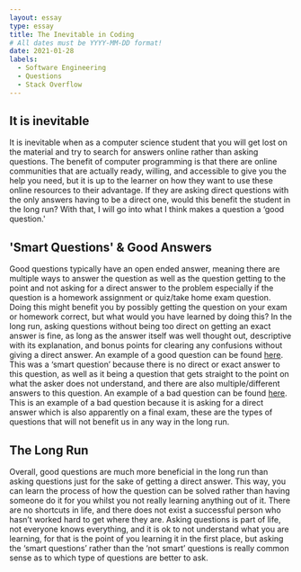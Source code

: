 ```yaml
---
layout: essay
type: essay
title: The Inevitable in Coding
# All dates must be YYYY-MM-DD format!
date: 2021-01-28
labels:
  - Software Engineering
  - Questions
  - Stack Overflow
---
```


## It is inevitable
It is inevitable when as a computer science student that you will get lost on the material and try to search for answers online rather than asking questions. The benefit of computer programming is that there are online communities that are actually ready, willing, and accessible to give you the help you need, but it is up to the learner on how they want to use these online resources to their advantage. If they are asking direct questions with the only answers having to be a direct one, would this benefit the student in the long run? With that, I will go into what I think makes a question a ‘good question.'

## 'Smart Questions' & Good Answers
Good questions typically have an open ended answer, meaning there are multiple ways to answer the question as well as the question getting to the point and not asking for a direct answer to the problem especially if the question is a homework assignment or quiz/take home exam question. Doing this might benefit you by possibly getting the question on your exam or homework correct, but what would you have learned by doing this? In the long run, asking questions without being too direct on getting an exact answer is fine, as long as the answer itself was well thought out, descriptive with its explanation, and bonus points for clearing any confusions without giving a direct answer. An example of a good question can be found [here](https://stackoverflow.com/questions/322715/when-to-use-linkedlist-over-arraylist-in-java). This was a ‘smart question’ because there is no direct or exact answer to this question, as well as it being a question that gets straight to the point on what the asker does not understand, and there are also multiple/different answers to this question. An example of a bad question can be found [here](https://stackoverflow.com/questions/43914463/studying-for-final). This is an example of a bad question because it is asking for a direct answer which is also apparently on a final exam, these are the types of questions that will not benefit us in any way in the long run.

## The Long Run
Overall, good questions are much more beneficial in the long run than asking questions just for the sake of getting a direct answer. This way, you can learn the process of how the question can be solved rather than having someone do it for you whilst you not really learning anything out of it. There are no shortcuts in life, and there does not exist a successful person who hasn’t worked hard to get where they are. Asking questions is part of life, not everyone knows everything, and it is ok to not understand what you are learning, for that is the point of you learning it in the first place, but asking the ‘smart questions’ rather than the ‘not smart’ questions is really common sense as to which type of questions are better to ask.
